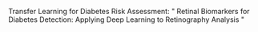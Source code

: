 Transfer Learning for Diabetes Risk 
Assessment: "  Retinal Biomarkers for Diabetes Detection: Applying Deep Learning to Retinography   Analysis  "
